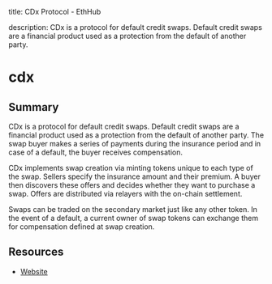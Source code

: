 title: CDx Protocol - EthHub

description: CDx is a protocol for default credit swaps. Default credit swaps are a financial product used as a protection from the default of another party.

# cdx

## Summary

CDx is a protocol for default credit swaps. Default credit swaps are a financial product used as a protection from the default of another party. The swap buyer makes a series of payments during the insurance period and in case of a default, the buyer receives compensation.

CDx implements swap creation via minting tokens unique to each type of the swap. Sellers specify the insurance amount and their premium. A buyer then discovers these offers and decides whether they want to purchase a swap. Offers are distributed via relayers with the on-chain settlement.

Swaps can be traded on the secondary market just like any other token. In the event of a default, a current owner of swap tokens can exchange them for compensation defined at swap creation.

## Resources

* [Website](https://cdxproject.com)

